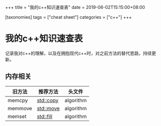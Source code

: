 
+++
title = "我的c++知识速查表"
date = 2019-06-02T15:15:00+08:00

[taxonomies]
tags = ["cheat sheet"]
categories = ["c++"]
+++

# 我的c++知识速查表

记录我对c++的理解，以及在拥抱现代c++时，对之前方法的替代思路，持续更新。

## 内存相关

旧方法 | 推荐方法 | 头文件
------ | -------- | ------
memcpy | [std::copy](https://en.cppreference.com/w/cpp/algorithm/copy) | algorithm
memmove| [std::move](https://en.cppreference.com/w/cpp/algorithm/move) | algorithm
memset | [std::fill](https://en.cppreference.com/w/cpp/algorithm/fill) | algorithm

